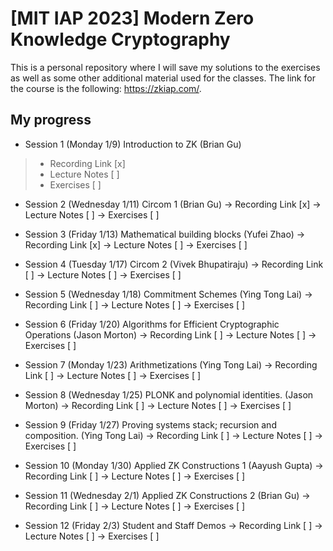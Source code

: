 # [MIT IAP 2023] Modern Zero Knowledge Cryptography

This is a personal repository where I will save my solutions to the exercises as well as some other additional material used for the classes. The link for the course is the following: https://zkiap.com/.



## My progress

- Session 1 (Monday 1/9) Introduction to ZK (Brian Gu)
>- Recording Link   [x]
>- Lecture Notes    [ ]
>- Exercises        [ ]

- Session 2 (Wednesday 1/11) Circom 1 (Brian Gu)
-> Recording Link   [x]
-> Lecture Notes    [ ]
-> Exercises        [ ]

- Session 3 (Friday 1/13) Mathematical building blocks (Yufei Zhao)
-> Recording Link   [x]
-> Lecture Notes    [ ]
-> Exercises        [ ]

- Session 4 (Tuesday 1/17) Circom 2 (Vivek Bhupatiraju)
-> Recording Link   [ ]
-> Lecture Notes    [ ]
-> Exercises        [ ]

- Session 5 (Wednesday 1/18) Commitment Schemes (Ying Tong Lai)
-> Recording Link   [ ]
-> Lecture Notes    [ ]
-> Exercises        [ ]

- Session 6 (Friday 1/20) Algorithms for Efficient Cryptographic Operations (Jason Morton)
-> Recording Link   [ ]
-> Lecture Notes    [ ]
-> Exercises        [ ]

- Session 7 (Monday 1/23) Arithmetizations (Ying Tong Lai)
-> Recording Link   [ ]
-> Lecture Notes    [ ]
-> Exercises        [ ]

- Session 8 (Wednesday 1/25) PLONK and polynomial identities. (Jason Morton)
-> Recording Link   [ ]
-> Lecture Notes    [ ]
-> Exercises        [ ]

- Session 9 (Friday 1/27) Proving systems stack; recursion and composition. (Ying Tong Lai)
-> Recording Link   [ ]
-> Lecture Notes    [ ]
-> Exercises        [ ]

- Session 10 (Monday 1/30) Applied ZK Constructions 1 (Aayush Gupta)
-> Recording Link   [ ]
-> Lecture Notes    [ ]
-> Exercises        [ ]

- Session 11 (Wednesday 2/1) Applied ZK Constructions 2 (Brian Gu)
-> Recording Link   [ ]
-> Lecture Notes    [ ]
-> Exercises        [ ]

- Session 12 (Friday 2/3) Student and Staff Demos
-> Recording Link   [ ]
-> Lecture Notes    [ ]
-> Exercises        [ ]





